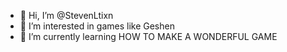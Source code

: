 - 👋 Hi, I’m @StevenLtixn
- 👀 I’m interested in games like Geshen
- 🌱 I’m currently learning HOW TO MAKE A WONDERFUL GAME

<!---
StevenLtixn/StevenLtixn is a ✨ special ✨ repository because its `README.md` (this file) appears on your GitHub profile.
You can click the Preview link to take a look at your changes.
--->
